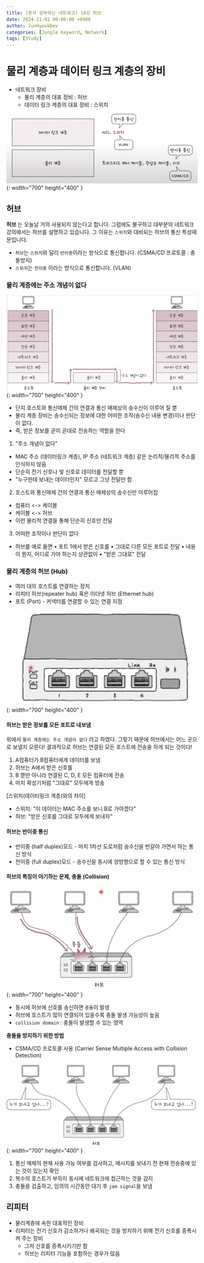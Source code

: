 ```yaml
---
title: (혼자 공부하는 네트워크) 14강 허브
date: 2024-11-01 00:00:00 +0900
author: JunHyeokDev
categories: [Jungle Keyword, Network]
tags: [Study]
---
```


# 물리 계층과 데이터 링크 계층의 장비

- 네트워크 장비
    - 물리 계층의 대표 장비 : 허브
    - 데이터 링크 계층의 대표 장비 : 스위치

![Desktop View](/assets/Network/DataLink.png){: width="700" height="400" }

## 허브

**허브** 는 오늘날 거의 사용되지 않는다고 합니다. 그럼에도 불구하고 대부분의 네트워크 강의에서는 허브를 설명하고 있습니다.
그 이유는 `스위치`와 대비되는 허브의 통신 특성때문입니다. 

- `허브`는 `스위치`와 달리 `반이중`이라는 방식으로 통신합니다. (CSMA/CD 프로토콜 : 충돌방지)
- `스위치`는 `전이중` 이라는 방식으로 통신합니다. (VLAN)

### 물리 계층에는 주소 개념이 없다

![Desktop View](/assets/Network/physical_layer.png){: width="700" height="400" }


- 단지 호스트와 통신매체 간의 연결과 통신 매체상의 송수신이 이루어 질 뿐
- 물리 계층 장비는 송수신되는 정보에 대한 어떠한 조작(송수신 내용 변경)이나 판단이 없다.
- 즉, 받은 정보를 곧이 곧대로 전송하는 역할을 한다

1. "주소 개념이 없다"
- MAC 주소 (데이터링크 계층), IP 주소 (네트워크 계층) 같은 논리적/물리적 주소를 인식하지 않음
- 단순히 전기 신호나 빛 신호로 데이터를 전달할 뿐
- "누구한테 보내는 데이터인지" 모르고 그냥 전달만 함

2. 호스트와 통신매체 간의 연결과 통신 매체상의 송수신만 이루어짐
- 컴퓨터 <-> 케이블
- 케이블 <-> 허브
- 이런 물리적 연결을 통해 단순히 신호만 전달

3. 어떠한 조작이나 판단이 없다
- 허브를 예로 들면
  • 포트 1에서 받은 신호를 
  • 그대로 다른 모든 포트로 전달
  • 내용이 뭔지, 어디로 가야 하는지 상관없이
  • "받은 그대로" 전달

### 물리 계층의 허브 (Hub)
- 여러 대의 호스트를 연결하는 장치
- 리피터 허브(repeater hub) 혹은 이더넷 허브 (Ethernet hub)
- 포트 (Port) - 커넥터를 연결할 수 있는 연결 지점

![Desktop View](/assets/Network/hub.png){: width="700" height="400" }

#### 허브는 받은 정보를 모든 포트로 내보냄

위에서 `물리 계층에는 주소 개념이 없다` 라고 하였다. 그렇기 때문에 허브에서는 어느 곳으로 보낼지 모른다!
결과적으로 허브는 연결된 모든 호스트에 전송을 하게 되는 것이다!

1. A컴퓨터가 B컴퓨터에게 데이터를 보냄
2. 허브는 A에서 받은 신호를 
3. B 뿐만 아니라 연결된 C, D, E 모든 컴퓨터에 전송
4. 마치 확성기처럼 "그대로" 모두에게 방송

[스위치(데이터링크 계층)와의 차이]
- 스위치: "이 데이터는 MAC 주소를 보니 B로 가야겠다"
- 허브: "받은 신호를 그대로 모두에게 보내자"

#### 허브는 반이중 통신
- 반이중 (half duplex)모드 - 마치 1차선 도로처럼 송수신을 번갈아 가면서 하는 통신 방식
- 전이중 (full duplex)모드 - 송수신을 동시에 양방향으로 할 수 있는 통신 방식

#### 허브의 특징이 야기하는 문제, 충돌 (Collision)

![Desktop View](/assets/Network/hub_collision.png){: width="700" height="400" }

- 동시에 허브에 신호를 송신하면 `충돌`이 발생
- 허브에 호스트가 많이 연결되어 있을수록 충돌 발생 가능성이 높음
- `collision domain` : 충돌이 발생할 수 있는 영역

**충돌을 방지하기 위한 방법**

- CSMA/CD 프로토콜 사용 (Carrier Sense Multiple Access with Collision Detection)

![Desktop View](/assets/Network/CDMA-CD.png){: width="700" height="400" }

1. 통신 매체의 현재 사용 가능 여부를 검사하고, 메시지를 보내기 전 현재 전송중에 있는 것이 있는지 확인
2. 복수의 호스트가 부득이 동시에 네트워크에 접근하는 것을 감지
3. 충돌을 검출하고, 임의의 시간동안 대기 후 `jam signal`을 보냄

## 리피터

- 물리계층에 속한 대표적인 장비
- 리피터는 전기 신호가 감소하거나 왜곡되는 것을 방지하기 위해 전기 신호를 증폭시켜 주는 장비
    - 그저 신호를 증폭시키기만 함
    - 허브는 리피터 기능을 포함하는 경우가 많음